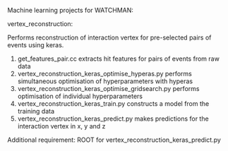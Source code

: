 Machine learning projects for WATCHMAN:

vertex_reconstruction:

Performs reconstruction of interaction vertex for pre-selected pairs of events using keras.

1. get_features_pair.cc extracts hit features for pairs of events from raw data
2. vertex_reconstruction_keras_optimise_hyperas.py performs simultaneous optimisation of hyperparameters with hyperas
3. vertex_reconstruction_keras_optimise_gridsearch.py performs optimisation of individual hyperparameters
4. vertex_reconstruction_keras_train.py constructs a model from the training data
5. vertex_reconstruction_keras_predict.py makes predictions for the interaction vertex in x, y and z

Additional requirement: ROOT for vertex_reconstruction_keras_predict.py
